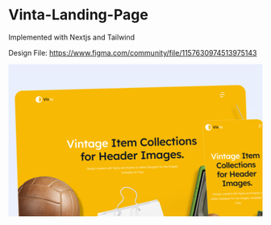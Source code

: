 # Vinta-Landing-Page

Implemented with Nextjs and Tailwind

Design File: https://www.figma.com/community/file/1157630974513975143

<img src="public/Thumbnail.png">
